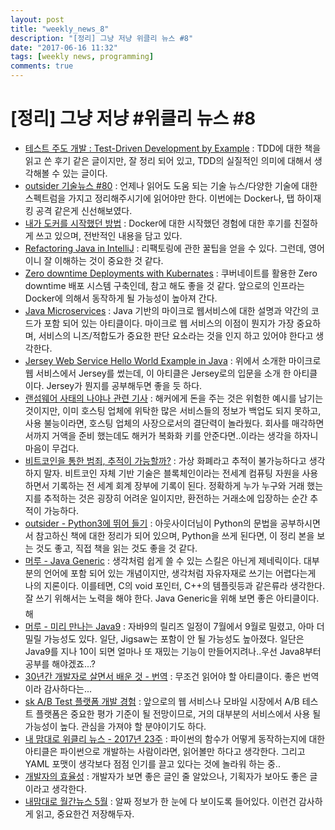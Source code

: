 ```yaml
---
layout: post
title: "weekly_news_8"
description: "[정리] 그냥 저냥 위클리 뉴스 #8"
date: "2017-06-16 11:32"
tags: [weekly news, programming]
comments: true
---
```


# [정리] 그냥 저냥 #위클리 뉴스 #8

* [테스트 주도 개발 : Test-Driven Development by Example](http://www.haruair.com/blog/3940) : TDD에 대한 책을 읽고 쓴 후기 같은 글이지만, 잘 정리 되어 있고, TDD의 실질적인 의미에 대해서 생각해볼 수 있는 글이다.
* [outsider 기술뉴스 #80](https://blog.outsider.ne.kr/1297) : 언제나 읽어도 도움 되는 기술 뉴스/다양한 기술에 대한 스펙트럼을 가지고 정리해주시기에 읽어야만 한다. 이번에는 Docker나, 탭 하이재킹 공격 같은게 신선해보였다.
* [내가 도커를 시작했던 방법](http://realignist.me/code/2017/06/14/docker-my-usecase) : Docker에 대한 시작했던 경험에 대한 후기를 친절하게 쓰고 있으며, 전반적인 내용을 담고 있다.
* [Refactoring Java in IntelliJ](https://dzone.com/articles/refactoring-java-in-intellij) : 리팩토링에 관한 꿀팁을 얻을 수 있다. 그런데, 영어이니 잘 이해하는 것이 중요한 것 같다.
* [Zero downtime Deployments with Kubernates](https://dzone.com/articles/java-ee-zero-downtime-deployments-with-kubernetes?utm_medium=feed&utm_source=feedpress.me&utm_campaign=Feed:%20dzone%2Fjava) : 쿠버네이트를 활용한 Zero downtime 배포 시스템 구축인데, 참고 해도 좋을 것 같다. 앞으로의 인프라는 Docker에 의해서 동작하게 될 가능성이 높아져 간다.
* [Java Microservices](https://dzone.com/articles/java-microservices-code-examples-tutorials-and-more) : Java 기반의 마이크로 웹서비스에 대한 설명과 약간의 코드가 포함 되어 있는 아티클이다. 마이크로 웹 서비스의 이점이 뭔지가 가장 중요하며, 서비스의 니즈/적합도가 중요한 판단 요소라는 것을 인지 하고 있어야 한다고 생각한다.
* [Jersey Web Service Hello World Example in Java](https://www.javacodegeeks.com/2017/06/jersey-web-service-hello-world-example-java.html) : 위에서 소개한 마이크로 웹 서비스에서 Jersey를 썼는데, 이 아티클은 Jersey로의 입문을 소개 한 아티클이다. Jersey가 뭔지를 공부해두면 좋을 듯 하다.
* [랜섬웨어 사태의 나야나 관련 기사](http://www.zdnet.co.kr/news/news_view.asp?artice_id=20170615111716) : 해커에게 돈을 주는 것은 위험한 예시를 남기는 것이지만, 이미 호스팅 업체에 위탁한 많은 서비스들의 정보가 백업도 되지 못하고, 사용 불능이라면, 호스팅 업체의 사장으로서의 결단력이 놀라웠다. 회사를 매각하면서까지 거액을 준비 했는데도 해커가 복화화 키를 안준다면..이라는 생각을 하자니 마음이 무겁다.
* [비트코인을 통한 범죄, 추적이 가능할까?](http://www.zdnet.co.kr/news/news_view.asp?artice_id=20170615121912) : 가상 화폐라고 추적이 불가능하다고 생각하지 말자. 비트코인 자체 기반 기술은 블록체인이라는 전세계 컴퓨팅 자원을 사용하면서 기록하는 전 세계 회계 장부에 기록이 된다. 정확하게 누가 누구와 거래 했는지를 추적하는 것은 굉장히 어려운 일이지만, 환전하는 거래소에 입장하는 순간 추적이 가능하다.
* [outsider - Python3에 뛰어 들기](https://blog.outsider.ne.kr/1296) : 아웃사이더님이 Python의 문법을 공부하시면서 참고하신 책에 대한 정리가 되어 있으며, Python을 쓰게 된다면, 이 정리 본을 보는 것도 좋고, 직접 책을 읽는 것도 좋을 것 같다.
* [머루 - Java Generic](http://aoruqjfu.fun25.co.kr/index.php/post/1743) : 생각처럼 쉽게 쓸 수 있는 스킬은 아닌게 제네릭이다. 대부분의 언어에 포함 되어 있는 개념이지만, 생각처럼 자유자재로 쓰기는 어렵다는게 나의 지론이다. 이를테면, C의 void 포인터, C++의 템플릿등과 같은류라 생각한다. 잘 쓰기 위해서는 노력을 해야 한다. Java Generic을 위해 보면 좋은 아티클이다.  해
* [머루 - 미리 만나는 Java9](http://aoruqjfu.fun25.co.kr/index.php/post/1732) : 자바9의 릴리즈 일정이 7월에서 9월로 밀렸고, 아마 더 밀릴 가능성도 있다. 일단, Jigsaw는 포함이 안 될 가능성도 높아졌다. 일단은 Java9를 지나 10이 되면 얼마나 또 재밌는 기능이 만들어지려나..우선 Java8부터 공부를 해야겠죠...?
* [30년간 개발자로 살면서 배운 것 - 번역](https://taegon.kim/archives/6546) : 무조건 읽어야 할 아티클이다. 좋은 번역이라 감사하다는...
* [sk A/B Test 플랫폼 개발 경험](http://readme.skplanet.com/?p=13769) : 앞으로의 웹 서비스나 모바일 시장에서 A/B 테스트 플랫폼은 중요한 평가 기준이 될 전망이므로, 거의 대부분의 서비스에서 사용 될 가능성이 높다. 관심을 가져야 할 분야이기도 하다.
* [내 맘대로 위클리 뉴스 - 2017년 23주](http://www.sangkon.com/2017/06/10/sigamdream_weekly_2017_23/) : 파이썬의 함수가 어떻게 동작하는지에 대한 아티클은 파이썬으로 개발하는 사람이라면, 읽어볼만 하다고 생각한다. 그리고 YAML 포맷이 생각보다 점점 인기를 끌고 있다는 것에 놀라워 하는 중..
* [개발자의 효율성](https://brunch.co.kr/@hika/7) : 개발자가 보면 좋은 글인 줄 알았으나, 기획자가 보아도 좋은 글이라고 생각한다.
* [내맘대로 월간뉴스 5월](https://feedly.com/i/entry/K2B04qlH4kT7tBaN4NfPX1ooE4w5BF+zKWoIj274CHU=_15c9108887d:19ee2f2:28ce9b86) : 알짜 정보가 한 눈에 다 보이도록 들어있다. 이런건 감사하게 읽고, 중요한건 저장해두자.
